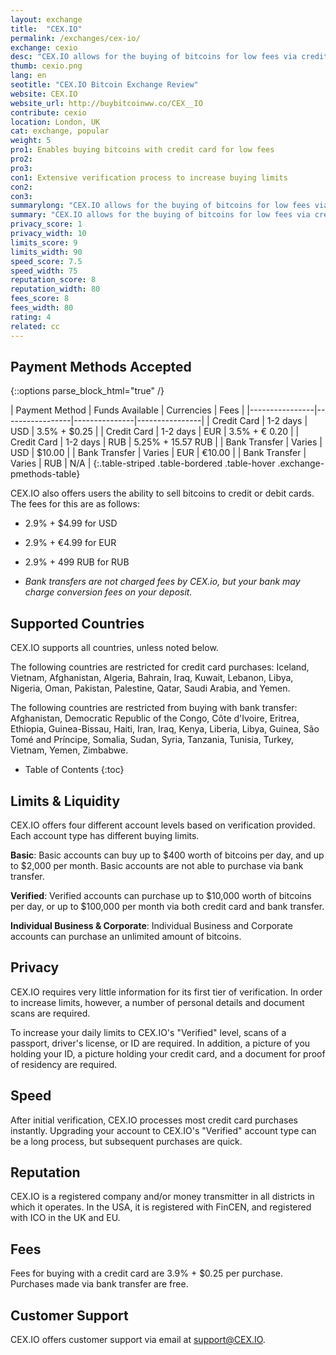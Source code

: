 ```yaml
---
layout: exchange
title:  "CEX.IO"
permalink: /exchanges/cex-io/
exchange: cexio
desc: "CEX.IO allows for the buying of bitcoins for low fees via credit card. Customers can also purchase for free with bank transfers."
thumb: cexio.png
lang: en
seotitle: "CEX.IO Bitcoin Exchange Review"
website: CEX.IO
website_url: http://buybitcoinww.co/CEX__IO
contribute: cexio
location: London, UK
cat: exchange, popular
weight: 5
pro1: Enables buying bitcoins with credit card for low fees
pro2: 
pro3: 
con1: Extensive verification process to increase buying limits
con2: 
con3:
summarylong: "CEX.IO allows for the buying of bitcoins for low fees via credit card. Customers can also purchase for free with bank transfers. CEX.io is available for use in most countries."
summary: "CEX.IO allows for the buying of bitcoins for low fees via credit card. Customers can also purchase for free with bank transfers."
privacy_score: 1
privacy_width: 10
limits_score: 9
limits_width: 90
speed_score: 7.5
speed_width: 75
reputation_score: 8
reputation_width: 80
fees_score: 8
fees_width: 80
rating: 4
related: cc
---
```

 

## Payment Methods Accepted

{::options parse_block_html="true" /}
<div class="table-responsive">
| Payment Method | Funds Available | Currencies    | Fees           |
|----------------|-----------------|---------------|----------------|
| Credit Card    | 1-2 days        | USD           | 3.5% + $0.25   |
| Credit Card    | 1-2 days        | EUR           | 3.5% + € 0.20  |
| Credit Card    | 1-2 days        | RUB           | 5.25% +  15.57 RUB |
| Bank Transfer  | Varies          | USD           | $10.00         |
| Bank Transfer  | Varies          | EUR           | €10.00         |
| Bank Transfer  | Varies          | RUB           | N/A            |
{:.table-striped .table-bordered .table-hover .exchange-pmethods-table}

</div>

CEX.IO also offers users the ability to sell bitcoins to credit or debit cards. The fees for this are as follows: 

* 2.9% + $4.99 for USD
* 2.9% + €4.99 for EUR
* 2.9% + 499 RUB for RUB

* _Bank transfers are not charged fees by CEX.io, but your bank may charge conversion fees on your deposit._

## Supported Countries
CEX.IO supports all countries, unless noted below. 

The following countries are restricted for credit card purchases: Iceland, Vietnam, Afghanistan, Algeria, Bahrain, Iraq, Kuwait, Lebanon, Libya, Nigeria, Oman, Pakistan, Palestine, Qatar, Saudi Arabia, and Yemen. 

The following countries are restricted from buying with bank transfer: Afghanistan, Democratic Republic of the Congo, Côte d'Ivoire, Eritrea, Ethiopia, Guinea-Bissau, Haiti, Iran, Iraq, Kenya, Liberia, Libya, Guinea, São Tomé and Príncipe, Somalia, Sudan, Syria, Tanzania, Tunisia, Turkey, Vietnam, Yemen, Zimbabwe. 

* Table of Contents
{:toc}

## Limits & Liquidity
CEX.IO offers four different account levels based on verification provided. Each account type has different buying limits. 

**Basic**: Basic accounts can buy up to $400 worth of bitcoins per day, and up to $2,000 per month. Basic accounts are not able to purchase via bank transfer. 

**Verified**: Verified accounts can purchase up to $10,000 worth of bitcoins per day, or up to $100,000 per month via both credit card and bank transfer. 

**Individual Business & Corporate**: Individual Business and Corporate accounts can purchase an unlimited amount of bitcoins. 

## Privacy
CEX.IO requires very little information for its first tier of verification. In order to increase limits, however, a number of personal details and document scans are required. 

To increase your daily limits to CEX.IO's "Verified" level, scans of a passport, driver's license, or ID are required. In addition, a picture of you holding your ID, a picture holding your credit card, and a document for proof of residency are required. 

## Speed
After initial verification, CEX.IO processes most credit card purchases instantly. Upgrading your account to CEX.IO's "Verified" account type can be a long process, but subsequent purchases are quick. 

## Reputation
CEX.IO is a registered company and/or money transmitter in all districts in which it operates. In the USA, it is registered with FinCEN, and registered with ICO in the UK and EU. 

## Fees
Fees for buying with a credit card are 3.9% + $0.25 per purchase. Purchases made via bank transfer are free. 

## Customer Support
CEX.IO offers customer support via email at support@CEX.IO. 
